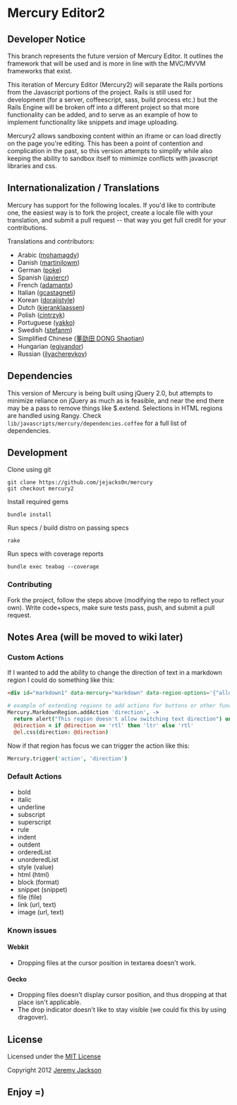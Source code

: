 Mercury Editor2
===============

## Developer Notice

This branch represents the future version of Mercury Editor. It outlines the framework that will be used and is more in line with the MVC/MVVM frameworks that exist.

This iteration of Mercury Editor (Mercury2) will separate the Rails portions from the Javascript portions of the project. Rails is still used for development (for a server, coffeescript, sass, build process etc.) but the Rails Engine will be broken off into a different project so that more functionality can be added, and to serve as an example of how to implement functionality like snippets and image uploading.

Mercury2 allows sandboxing content within an iframe or can load directly on the page you're editing. This has been a point of contention and complication in the past, so this version attempts to simplify while also keeping the ability to sandbox itself to mimimize conflicts with javascript libraries and css.


## Internationalization / Translations

Mercury has support for the following locales.  If you'd like to contribute one, the easiest way is to fork the project,
create a locale file with your translation, and submit a pull request -- that way you get full credit for your
contributions.

Translations and contributors:
- Arabic ([mohamagdy](https://github.com/mohamagdy))
- Danish ([martinjlowm](https://github.com/martinjlowm))
- German ([poke](https://github.com/poke))
- Spanish ([javiercr](https://github.com/javiercr))
- French ([adamantx](https://github.com/adamantx))
- Italian ([gcastagneti](https://github.com/gcastagnet))
- Korean ([dorajistyle](https://github.com/dorajistyle))
- Dutch ([kieranklaassen](https://github.com/kieranklaassen))
- Polish ([cintrzyk](https://github.com/cintrzyk))
- Portuguese ([yakko](https://github.com/yakko))
- Swedish ([stefanm](https://github.com/stefanm))
- Simplified Chinese ([董劭田 DONG Shaotian](https://github.com/richarddong))
- Hungarian ([egivandor](https://github.com/egivandor))
- Russian ([ilyacherevkov](https://github.com/ilyacherevkov))


## Dependencies

This version of Mercury is being built using jQuery 2.0, but attempts to minimize reliance on jQuery as much as is feasible, and near the end there may be a pass to remove things like $.extend. Selections in HTML regions are handled using Rangy. Check `lib/javascripts/mercury/dependencies.coffee` for a full list of dependencies.


## Development

Clone using git
```shell
git clone https://github.com/jejacks0n/mercury
git checkout mercury2
```

Install required gems
```shell
bundle install
```

Run specs / build distro on passing specs
```shell
rake
```

Run specs with coverage reports
```shell
bundle exec teabag --coverage
```

### Contributing

Fork the project, follow the steps above (modifying the repo to reflect your own). Write code+specs, make sure tests pass, push, and submit a pull request.


## Notes Area (will be moved to wiki later)

### Custom Actions

If I wanted to add the ability to change the direction of text in a markdown region I could do something like this:

```html
<div id="markdown1" data-mercury="markdown" data-region-options='{"allowDirection": true}'>
```

```coffeescript
# example of extending regions to add actions for buttons or other functionality.
Mercury.MarkdownRegion.addAction 'direction', ->
  return alert("This region doesn't allow switching text direction") unless @allowDirection
  @direction = if @direction == 'rtl' then 'ltr' else 'rtl'
  @el.css(direction: @direction)
```

Now if that region has focus we can trigger the action like this:

```coffeescript
Mercury.trigger('action', 'direction')
```

### Default Actions

- bold
- italic
- underline
- subscript
- superscript
- rule
- indent
- outdent
- orderedList
- unorderedList
- style (value)
- html (html)
- block (format)
- snippet (snippet)
- file (file)
- link (url, text)
- image (url, text)


### Known issues

#### Webkit

- Dropping files at the cursor position in textarea doesn't work.

#### Gecko

- Dropping files doesn't display cursor position, and thus dropping at that place isn't applicable.
- The drop indicator doesn't like to stay visible (we could fix this by using dragover).


## License

Licensed under the [MIT License](http://opensource.org/licenses/mit-license.php)

Copyright 2012 [Jeremy Jackson](https://github.com/jejacks0n)


## Enjoy =)
